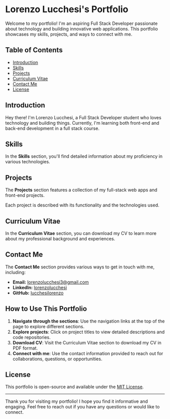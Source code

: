 # Lorenzo Lucchesi's Portfolio

Welcome to my portfolio! I'm an aspiring Full Stack Developer passionate about technology and building innovative web applications. This portfolio showcases my skills, projects, and ways to connect with me.

## Table of Contents

- [Introduction](#introduction)
- [Skills](#skills)
- [Projects](#projects)
- [Curriculum Vitae](#curriculum-vitae)
- [Contact Me](#contact-me)
- [License](#license)

## Introduction

Hey there! I'm Lorenzo Lucchesi, a Full Stack Developer student who loves technology and building things. Currently, I'm learning both front-end and back-end development in a full stack course.

## Skills

In the **Skills** section, you'll find detailed information about my proficiency in various technologies.

## Projects

The **Projects** section features a collection of my full-stack web apps and front-end projects.

Each project is described with its functionality and the technologies used.

## Curriculum Vitae

In the **Curriculum Vitae** section, you can download my CV to learn more about my professional background and experiences.

## Contact Me

The **Contact Me** section provides various ways to get in touch with me, including:

- **Email:** [lorenzolucchesi3@gmail.com](mailto:lorenzolucchesi3@gmail.com)
- **LinkedIn:** [lorenzolucchesi](https://www.linkedin.com/in/lorenzolucchesi)
- **GitHub:** [lucchesilorenzo](https://github.com/lucchesilorenzo)

## How to Use This Portfolio

1. **Navigate through the sections**: Use the navigation links at the top of the page to explore different sections.
2. **Explore projects**: Click on project titles to view detailed descriptions and code repositories.
3. **Download CV**: Visit the Curriculum Vitae section to download my CV in PDF format.
4. **Connect with me**: Use the contact information provided to reach out for collaborations, questions, or opportunities.

## License

This portfolio is open-source and available under the [MIT License](LICENSE).

---

Thank you for visiting my portfolio! I hope you find it informative and engaging. Feel free to reach out if you have any questions or would like to connect.
